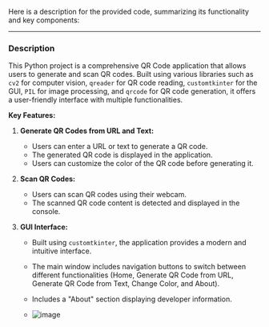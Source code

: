 Here is a description for the provided code, summarizing its functionality and key components:

---

### Description

This Python project is a comprehensive QR Code application that allows users to generate and scan QR codes. Built using various libraries such as `cv2` for computer vision, `qreader` for QR code reading, `customtkinter` for the GUI, `PIL` for image processing, and `qrcode` for QR code generation, it offers a user-friendly interface with multiple functionalities.

**Key Features:**
1. **Generate QR Codes from URL and Text:**
   - Users can enter a URL or text to generate a QR code.
   - The generated QR code is displayed in the application.
   - Users can customize the color of the QR code before generating it.
  
2. **Scan QR Codes:**
   - Users can scan QR codes using their webcam.
   - The scanned QR code content is detected and displayed in the console.

3. **GUI Interface:**
   - Built using `customtkinter`, the application provides a modern and intuitive interface.
   - The main window includes navigation buttons to switch between different functionalities (Home, Generate QR Code from URL, Generate QR Code from Text, Change Color, and About).
   - Includes a "About" section displaying developer information.
  




  
   - ![image](https://github.com/DimaAllikvee/QRScanAndGenerate/assets/171683032/2d17197e-f7e8-40ea-ab80-a7fc3ce7bb4b)
